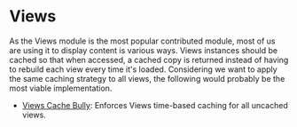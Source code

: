 # Views

As the Views module is the most popular contributed module, most of us are using it to display content is various ways. Views instances should be cached so that when accessed, a cached copy is returned instead of having to rebuild each view every time it's loaded. Considering we want to apply the same caching strategy to all views, the following would probably be the most viable implementation.

* [Views Cache Bully](https://drupal.org/project/views_cache_bully): Enforces Views time-based caching for all uncached views.